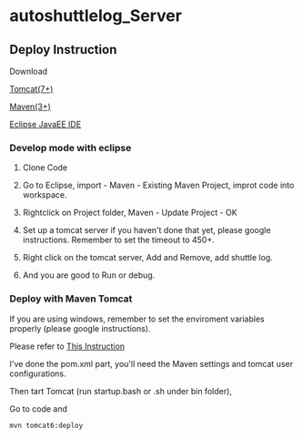 # autoshuttlelog_Server

## Deploy Instruction
 Download 
 
 [Tomcat(7+)](https://tomcat.apache.org/download-90.cgi)
 
 [Maven(3+)](https://maven.apache.org/download.cgi)
 
 [Eclipse JavaEE IDE](http://www.eclipse.org/downloads/packages/eclipse-ide-java-ee-developers/oxygen3)
 
 
 ### Develop mode with eclipse
 
 1. Clone Code
 
 2. Go to Eclipse, import - Maven - Existing Maven Project, improt code into workspace.
 
 3. Rightclick on Project folder, Maven - Update Project - OK
 
 4. Set up a tomcat server if you haven't done that yet, please google instructions. Remember to set the timeout to 450+.
 
 5. Right click on the tomcat server, Add and Remove, add shuttle log. 
 
 6. And you are good to Run or debug.
 
  ### Deploy with Maven Tomcat
  
  If you are using windows, remember to set the enviroment variables properly (please google instructions).
  
  Please refer to [This Instruction](https://www.mkyong.com/maven/how-to-deploy-maven-based-war-file-to-tomcat/)
  
  I've done the pom.xml part, you'll need the Maven settings and tomcat user configurations.
  
  Then tart Tomcat (run startup.bash or .sh under bin folder),
  
  Go to code and 

  ```
  mvn tomcat6:deploy
  ```
  
 
 
 
